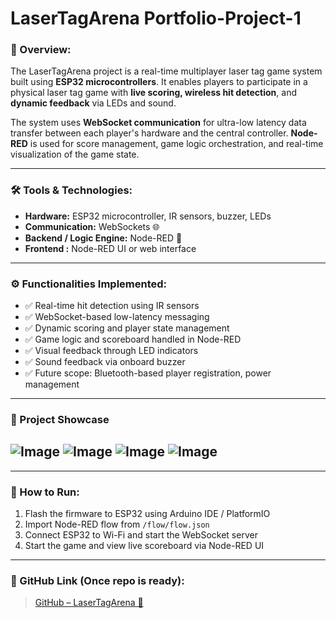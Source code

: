 # LaserTagArena Portfolio-Project-1

### 🔫 Overview:
The LaserTagArena project is a real-time multiplayer laser tag game system built using **ESP32 microcontrollers**. It enables players to participate in a physical laser tag game with **live scoring, wireless hit detection**, and **dynamic feedback** via LEDs and sound.

The system uses **WebSocket communication** for ultra-low latency data transfer between each player's hardware and the central controller. **Node-RED** is used for score management, game logic orchestration, and real-time visualization of the game state.

---

### 🛠️ Tools & Technologies:

- **Hardware:** ESP32 microcontroller, IR sensors, buzzer, LEDs  
- **Communication:** WebSockets 🌐  
- **Backend / Logic Engine:** Node-RED 🔁  
- **Frontend :** Node-RED UI or web interface  

---

### ⚙️ Functionalities Implemented:

- ✅ Real-time hit detection using IR sensors  
- ✅ WebSocket-based low-latency messaging  
- ✅ Dynamic scoring and player state management  
- ✅ Game logic and scoreboard handled in Node-RED  
- ✅ Visual feedback through LED indicators  
- ✅ Sound feedback via onboard buzzer  
- ✅ Future scope: Bluetooth-based player registration, power management

---

### 📸 Project Showcase
![Image](https://github.com/user-attachments/assets/d20bfe5c-3e59-453f-b5cb-c78c1983bb0a)
![Image](https://github.com/user-attachments/assets/ae89eb21-9c34-4452-9875-a0571bfef2a5)
![Image](https://github.com/user-attachments/assets/680278ce-f5cd-43fe-82d8-0fcf248efa77)
![Image](https://github.com/user-attachments/assets/64ff618d-27a2-4648-b03e-4733c0d22e9c)
---



---

### 📌 How to Run:
1. Flash the firmware to ESP32 using Arduino IDE / PlatformIO  
2. Import Node-RED flow from `/flow/flow.json`  
3. Connect ESP32 to Wi-Fi and start the WebSocket server  
4. Start the game and view live scoreboard via Node-RED UI

---

### 🔗 GitHub Link (Once repo is ready):
> [GitHub – LaserTagArena 🔗](https://github.com/your-username/LaserTagArena)

